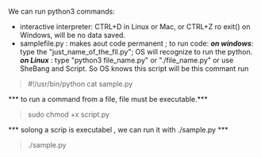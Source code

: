 We can run python3 commands:
 - interactive interpreter: CTRL+D in Linux or Mac, or CTRL+Z  ro exit() on Windows, will be no data saved. 
 - samplefile.py : makes aout code permanent ;
 to run code:
 ***on windows***: type the "just_name_of_the_fil.py"; OS will recognize to run the python. 
 ***on Linux*** : type "python3 file_name.py"
                    or "./file_name.py"
                    or use SheBang and Script. So OS knows this script will be this commant run 


> #!/usr/bin/python
> cat sample.py  


*** to run a command from a file, file must be executable.***

> sudo chmod +x script.py

*** solong a scrip is executabel , we can run it with ./sample.py ***

> ./sample.py


